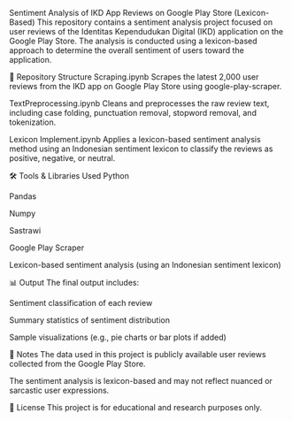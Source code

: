 Sentiment Analysis of IKD App Reviews on Google Play Store (Lexicon-Based)
This repository contains a sentiment analysis project focused on user reviews of the Identitas Kependudukan Digital (IKD) application on the Google Play Store. The analysis is conducted using a lexicon-based approach to determine the overall sentiment of users toward the application.

📁 Repository Structure
Scraping.ipynb
Scrapes the latest 2,000 user reviews from the IKD app on Google Play Store using google-play-scraper.

TextPreprocessing.ipynb
Cleans and preprocesses the raw review text, including case folding, punctuation removal, stopword removal, and tokenization.

Lexicon Implement.ipynb
Applies a lexicon-based sentiment analysis method using an Indonesian sentiment lexicon to classify the reviews as positive, negative, or neutral.

🛠️ Tools & Libraries Used
Python

Pandas

Numpy

Sastrawi

Google Play Scraper

Lexicon-based sentiment analysis (using an Indonesian sentiment lexicon)

📊 Output
The final output includes:

Sentiment classification of each review

Summary statistics of sentiment distribution

Sample visualizations (e.g., pie charts or bar plots if added)

📌 Notes
The data used in this project is publicly available user reviews collected from the Google Play Store.

The sentiment analysis is lexicon-based and may not reflect nuanced or sarcastic user expressions.

📄 License
This project is for educational and research purposes only.
